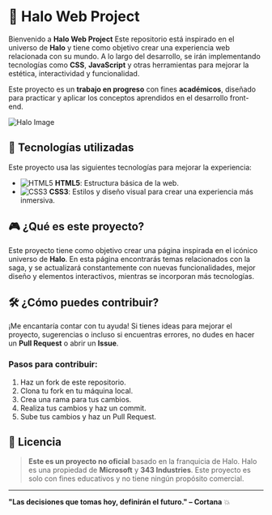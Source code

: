 # 🚀 Halo Web Project

Bienvenido a **Halo Web Project** Este repositorio está inspirado en el universo de **Halo** y tiene como objetivo crear una experiencia web relacionada con su mundo. A lo largo del desarrollo, se irán implementando tecnologías como **CSS**, **JavaScript** y otras herramientas para mejorar la estética, interactividad y funcionalidad.

Este proyecto es un **trabajo en progreso** con fines **académicos**, diseñado para practicar y aplicar los conceptos aprendidos en el desarrollo front-end.

![Halo Image](https://generacionxbox.com/wp-content/uploads/2023/01/halo-3.jpg)

## 🚨 Tecnologías utilizadas

Este proyecto usa las siguientes tecnologías para mejorar la experiencia:

- ![HTML5](https://img.shields.io/badge/HTML5-%23E34F26.svg?&style=for-the-badge&logo=html5&logoColor=white) **HTML5**: Estructura básica de la web.
- ![CSS3](https://img.shields.io/badge/CSS3-%231572B6.svg?&style=for-the-badge&logo=css3&logoColor=white) **CSS3**: Estilos y diseño visual para crear una experiencia más inmersiva.
<!--- ![JavaScript](https://img.shields.io/badge/JavaScript-%23F7DF1E.svg?&style=for-the-badge&logo=javascript&logoColor=black) **JavaScript**: Interactividad en la página, efectos y funcionalidad dinámica.
- ![Sass](https://img.shields.io/badge/SASS-%23CC6699.svg?&style=for-the-badge&logo=sass&logoColor=white) **Sass**: Preprocesador CSS para facilitar el manejo de estilos.
- ![Tailwind CSS](https://img.shields.io/badge/Tailwind%20CSS-%2338B2AC.svg?&style=for-the-badge&logo=tailwindcss&logoColor=white) **Tailwind CSS**: Framework de utilidades para diseñar de forma rápida y eficaz.-->

## 🎮 ¿Qué es este proyecto?

Este proyecto tiene como objetivo crear una página inspirada en el icónico universo de **Halo**. En esta página encontrarás temas relacionados con la saga, y se actualizará constantemente con nuevas funcionalidades, mejor diseño y elementos interactivos, mientras se incorporan más tecnologías.

## 🛠 ¿Cómo puedes contribuir?

¡Me encantaría contar con tu ayuda! Si tienes ideas para mejorar el proyecto, sugerencias o incluso si encuentras errores, no dudes en hacer un **Pull Request** o abrir un **Issue**.

### Pasos para contribuir:

1. Haz un fork de este repositorio.
2. Clona tu fork en tu máquina local.
3. Crea una rama para tus cambios.
4. Realiza tus cambios y haz un commit.
5. Sube tus cambios y haz un Pull Request.

## 📜 Licencia

> **Este es un proyecto no oficial** basado en la franquicia de Halo. Halo es una propiedad de **Microsoft** y **343 Industries**. Este proyecto es solo con fines educativos y no tiene ningún propósito comercial.


---

**"Las decisiones que tomas hoy, definirán el futuro." – Cortana** 💥
